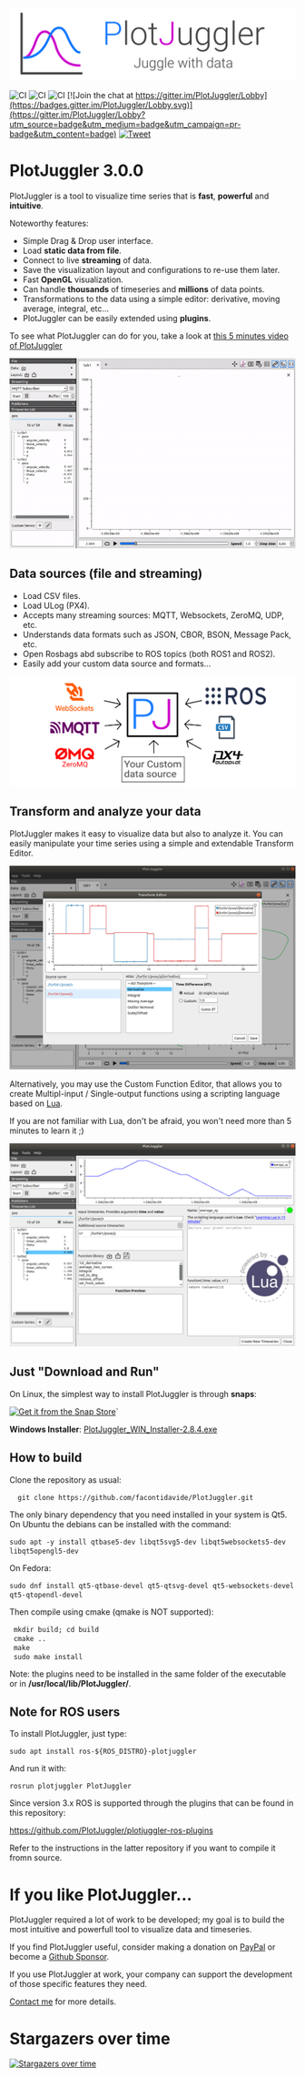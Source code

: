 ![PlotJuggler](docs/plotjuggler3_banner.svg)


 ![CI](https://github.com/facontidavide/PlotJuggler/workflows/ros1/badge.svg) ![CI](https://github.com/facontidavide/PlotJuggler/workflows/ros2/badge.svg) ![CI](https://github.com/facontidavide/PlotJuggler/workflows/win/badge.svg) [![Join the chat at https://gitter.im/PlotJuggler/Lobby](https://badges.gitter.im/PlotJuggler/Lobby.svg)](https://gitter.im/PlotJuggler/Lobby?utm_source=badge&utm_medium=badge&utm_campaign=pr-badge&utm_content=badge) [![Tweet](https://img.shields.io/twitter/url/http/shields.io.svg?style=social)](https://twitter.com/intent/tweet?text=I%20use%20PlotJuggler%20and%20it%20is%20amazing%0D%0A&url=https://github.com/facontidavide/PlotJuggler&via=facontidavide&hashtags=dataviz,plotjuggler,GoROS,PX4)

# PlotJuggler 3.0.0

PlotJuggler is a tool to visualize time series that is **fast**, **powerful** and  **intuitive**.

Noteworthy features:

- Simple Drag & Drop user interface.
- Load __static data from file__. 
- Connect to live __streaming__ of data.
- Save the visualization layout and configurations to re-use them later.
- Fast **OpenGL** visualization.
- Can handle **thousands** of timeseries and **millions** of data points.
- Transformations to  the data using a simple editor: derivative, moving average, integral, etc…
- PlotJuggler can be easily extended using __plugins__.

To see what PlotJuggler can do for you, take a look at [this 5 minutes video of PlotJuggler](https://vimeo.com/214389001) 

![PlotJuggler](docs/plotjuggler3.gif)


## Data sources (file and streaming)

- Load CSV files.
- Load ULog (PX4).
- Accepts many streaming sources: MQTT, Websockets, ZeroMQ, UDP, etc.
- Understands data formats such as JSON, CBOR, BSON, Message Pack, etc.
- Open Rosbags abd subscribe to ROS topics (both ROS1 and ROS2).
- Easily add your custom data source and formats...

![](docs/data_sources.svg)

## Transform and analyze your data
PlotJuggler makes it easy to visualize data but also to analyze it.
You can easily manipulate your time series using a simple and extendable Transform Editor.

![](docs/function_editor.png)

Alternatively, you may use the Custom Function Editor, that allows you to create Multipl-input / Single-output functions
using a scripting language based on [Lua](https://www.tutorialspoint.com/lua/index.htm). 

If you are not familiar with Lua, don't be afraid, you won't need more than 5 minutes to learn it ;)

![](docs/custom_editor.png)


## Just "Download and Run" 

On Linux, the simplest way to install PlotJuggler is through **snaps**:

[![Get it from the Snap Store](https://snapcraft.io/static/images/badges/en/snap-store-white.svg)](https://snapcraft.io/plotjuggler)`
    
**Windows Installer**: [PlotJuggler_WIN_Installer-2.8.4.exe](https://github.com/facontidavide/PlotJuggler/releases/download/2.8.4/PlotJuggler_WIN_Installer-2.8.4.exe)

## How to build

Clone the repository as usual:

      git clone https://github.com/facontidavide/PlotJuggler.git

The only binary dependency that you need installed in your system is Qt5. 
On Ubuntu the debians can be installed with the command:

    sudo apt -y install qtbase5-dev libqt5svg5-dev libqt5websockets5-dev libqt5opengl5-dev
    
On Fedora:

    sudo dnf install qt5-qtbase-devel qt5-qtsvg-devel qt5-websockets-devel qt5-qtopendl-devel
    
Then compile using cmake (qmake is NOT supported):

     mkdir build; cd build
     cmake ..
     make
     sudo make install
 
 Note: the plugins need to be installed in the same folder of the executable or in __/usr/local/lib/PlotJuggler/__.

## Note for ROS users

To install PlotJuggler, just type:

    sudo apt install ros-${ROS_DISTRO}-plotjuggler
       
And run it with:

    rosrun plotjuggler PlotJuggler  

Since version 3.x ROS is supported through the plugins that can be found in this repository:

https://github.com/PlotJuggler/plotjuggler-ros-plugins

Refer to the instructions in the latter repository if you want to compile it fromn source.


# If you like PlotJuggler...

PlotJuggler required a lot of work to be developed; my goal is to build the most 
intuitive and powerfull tool to visualize data and timeseries.

If you find PlotJuggler useful, consider making a donation on [PayPal](https://www.paypal.me/facontidavide) or become a 
[Github Sponsor](https://github.com/sponsors/facontidavide).


If you use PlotJuggler at work, your company can support the development of those specific features they need.

[Contact me](https://www.plotjuggler.io/support) for more details.


# Stargazers over time

[![Stargazers over time](https://starchart.cc/facontidavide/PlotJuggler.svg)](https://starchart.cc/facontidavide/PlotJuggler)
